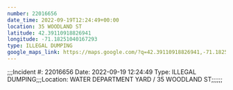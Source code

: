 ```yaml
---
number: 22016656
date_time: 2022-09-19T12:24:49+00:00
location: 35 WOODLAND ST
latitude: 42.39110918826941
longitude: -71.18251040167293
type: ILLEGAL DUMPING
google_maps_link: https://maps.google.com/?q=42.39110918826941,-71.18251040167293
---
```


;;;Incident #: 22016656  Date: 2022-09-19 12:24:49   Type: ILLEGAL DUMPING;;;Location: WATER DEPARTMENT YARD / 35 WOODLAND ST;;;;;;
